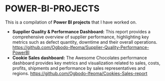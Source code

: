 # POWER-BI-PROJECTS
This is a compilation of **Power BI projects** that I have worked on. 
+ **Supplier Quality & Performance Dashboard:** This report provides a comprehensive overview of supplier performance, highlighting key metrics such as defect quantity, downtime and their overall operations. https://github.com/Ogbodo-Ifeoma/Supplier-Quality-Performance-PowerBI
+ **Cookie Sales dashboard:** The Awesome Chocolates performance dashboard provides key metrics and visualization related to sales, costs, profits, shipments and performance by sales representatives and regions. https://github.com/Ogbodo-Ifeoma/Cookies-Sales-report

